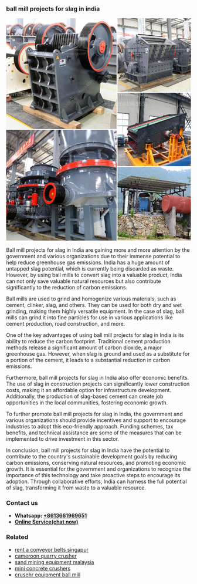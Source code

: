 <h3>ball mill projects for slag in india</h3><img src='1708332469.jpg' alt=''><p>Ball mill projects for slag in India are gaining more and more attention by the government and various organizations due to their immense potential to help reduce greenhouse gas emissions. India has a huge amount of untapped slag potential, which is currently being discarded as waste. However, by using ball mills to convert slag into a valuable product, India can not only save valuable natural resources but also contribute significantly to the reduction of carbon emissions.</p><p>Ball mills are used to grind and homogenize various materials, such as cement, clinker, slag, and others. They can be used for both dry and wet grinding, making them highly versatile equipment. In the case of slag, ball mills can grind it into fine particles for use in various applications like cement production, road construction, and more.</p><p>One of the key advantages of using ball mill projects for slag in India is its ability to reduce the carbon footprint. Traditional cement production methods release a significant amount of carbon dioxide, a major greenhouse gas. However, when slag is ground and used as a substitute for a portion of the cement, it leads to a substantial reduction in carbon emissions.</p><p>Furthermore, ball mill projects for slag in India also offer economic benefits. The use of slag in construction projects can significantly lower construction costs, making it an affordable option for infrastructure development. Additionally, the production of slag-based cement can create job opportunities in the local communities, fostering economic growth.</p><p>To further promote ball mill projects for slag in India, the government and various organizations should provide incentives and support to encourage industries to adopt this eco-friendly approach. Funding schemes, tax benefits, and technical assistance are some of the measures that can be implemented to drive investment in this sector.</p><p>In conclusion, ball mill projects for slag in India have the potential to contribute to the country's sustainable development goals by reducing carbon emissions, conserving natural resources, and promoting economic growth. It is essential for the government and organizations to recognize the importance of this technology and take proactive steps to encourage its adoption. Through collaborative efforts, India can harness the full potential of slag, transforming it from waste to a valuable resource.</p><h3>Contact us</h3><ul><li><strong>Whatsapp:&nbsp;<a href="https://wa.me/8613661969651">+8613661969651</a></strong></li><li><a href="https://swt.shibang-china.com/?git&amp;zhl&amp;ball mill projects for slag in india"><strong>Online Service(chat now)</strong></a></li></ul><h3>Related</h3><ul><li><a href='rent a conveyor belts singapur.md'>rent a conveyor belts singapur</a></li><li><a href='cameroon quarry crusher.md'>cameroon quarry crusher</a></li><li><a href='sand mining equipment malaysia.md'>sand mining equipment malaysia</a></li><li><a href='mini concrete crushers.md'>mini concrete crushers</a></li><li><a href='crusehr equipment ball mill.md'>crusehr equipment ball mill</a></li></ul>
